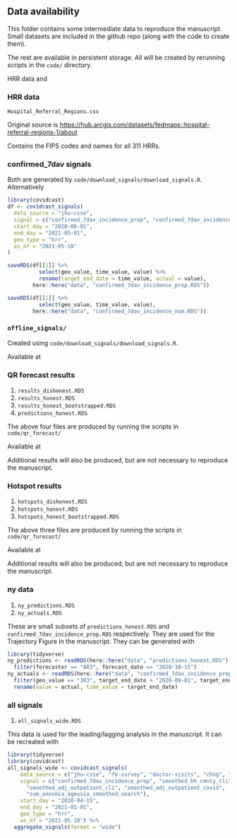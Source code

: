 ## Data availability

This folder contains some intermediate data to reproduce the manuscript. 
Small datasets are included in the github repo (along with the code to create them). 

The rest are available in persistent storage. All will be created
by rerunning scripts in the `code/` directory.

HRR data and 

### HRR data

`Hospital_Referral_Regions.csv`

Original source is https://hub.arcgis.com/datasets/fedmaps::hospital-referral-regions-1/about

Contains the FIPS codes and names for all 311 HRRs.

### confirmed_7dav signals

Both are generated by `code/download_signals/download_signals.R`. Alternatively

```r
library(covidcast)
df <- covidcast_signals(
  data_source = "jhu-csse",
  signal = c("confirmed_7dav_incidence_prop", "confirmed_7dav_incidence_num"),
  start_day = "2020-06-01",
  end_day = "2021-05-01",
  geo_type = "hrr",
  as_of = "2021-05-18"
)

saveRDS(df[[1]] %>%
          select(geo_value, time_value, value) %>%
          rename(target_end_date = time_value, actual = value),
        here::here("data", "confirmed_7dav_incidence_prop.RDS"))

saveRDS(df[[1]] %>%
          select(geo_value, time_value, value),
        here::here("data", "confirmed_7dav_incidence_num.RDS"))
```

### `offline_signals/`

Created using `code/download_signals/download_signals.R`.

Available at 

### QR forecast results

1. `results_dishonest.RDS`
1. `results_honest.RDS`
1. `results_honest_bootstrapped.RDS`
1. `predictions_honest.RDS`

The above four files
are produced by running the scripts in `code/qr_forecast/`

Available at


Additional results will also be produced, but are not necessary to reproduce 
the manuscript.

### Hotspot results

1. `hotspots_dishonest.RDS`
1. `hotspots_honest.RDS`
1. `hotspots_honest_bootstrapped.RDS`

The above three files
are produced by running the scripts in `code/qr_forecast/`

Available at


Additional results will also be produced, but are not necessary to reproduce 
the manuscript.


### ny data

1. `ny_predictions.RDS`
1. `ny_actuals.RDS`

These are small subsets of `predictions_honest.RDS` and `confirmed_7dav_incidence_prop.RDS`
respectively. They are used for the Trajectory Figure in the manuscript. They can be generated with

```r
library(tidyverse)
ny_predictions <- readRDS(here::here("data", "predictions_honest.RDS")) %>%
  filter(forecaster == "AR3", forecast_date == "2020-10-15")
ny_actuals <- readRDS(here::here("data", "confirmed_7dav_incidence_prop.RDS")) %>%
  filter(geo_value == "303", target_end_date > "2020-09-01", target_end_date < "2020-11-15") %>%
  rename(value = actual, time_value = target_end_date)
```

### all signals

1. `all_signals_wide.RDS`

This data is used for the leading/lagging analysis in the manuscript. It can be recreated with

```r
library(tidyverse)
library(covidcast)
all_signals_wide <- covidcast_signals(
    data_source = c("jhu-csse", "fb-survey", "doctor-visits", "chng", "chng", "google-symptoms"),
    signal = c("confirmed_7dav_incidence_prop", "smoothed_hh_cmnty_cli", "smoothed_adj_cli",
      "smoothed_adj_outpatient_cli", "smoothed_adj_outpatient_covid",
      "sum_anosmia_ageusia_smoothed_search"),
    start_day = "2020-04-15",
    end_day = "2021-01-01",
    geo_type = "hrr",
    as_of = "2021-05-18") %>%
  aggregate_signals(format = "wide")
```
